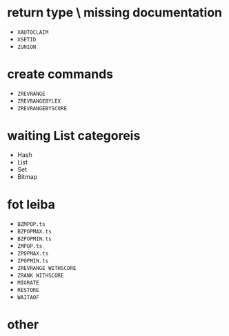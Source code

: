 # return type \ missing documentation
- `XAUTOCLAIM`
- `XSETID`
- `ZUNION`


# create commands
- `ZREVRANGE`
- `ZREVRANGEBYLEX`
- `ZREVRANGEBYSCORE`


# waiting List categoreis
- Hash
- List
- Set
- Bitmap

# fot leiba
- `BZMPOP.ts`
- `BZPOPMAX.ts`
- `BZPOPMIN.ts`
- `ZMPOP.ts`
- `ZPOPMAX.ts`
- `ZPOPMIN.ts`
- `ZREVRANGE WITHSCORE`
- `ZRANK WITHSCORE`
- `MIGRATE`
- `RESTORE`
- `WAITAOF`

# other

